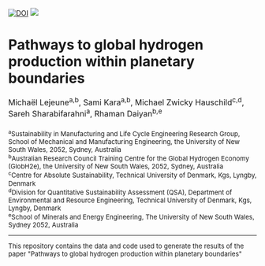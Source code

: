 [![DOI](https://zenodo.org/badge/940091341.svg)](https://doi.org/10.5281/zenodo.14939868) <a href="https://www.globh2e.org.au/"><img src="https://img.shields.io/badge/GlobH2e:Funding%20number-IC200100023-blue.svg"/></a>

# **Pathways to global hydrogen production within planetary boundaries**

<div style="text-align: left; font-size: 16px;">Michaël Lejeune<sup>a,b</sup>, Sami Kara<sup>a,b</sup>, Michael Zwicky Hauschild<sup>c,d</sup>, Sareh Sharabifarahni<sup>a</sup>, Rhaman Daiyan<sup>b,e</sup> <br><br>

<div style="text-align: left; font-size: 13px;"><sup>a</sup>Sustainability in Manufacturing and Life Cycle Engineering Research Group, School of Mechanical and Manufacturing Engineering, the University of New South Wales, 2052, Sydney, Australia<br>

<div style="text-align: left; font-size: 13px;">
<sup>b</sup>Australian Research Council Training Centre for the Global Hydrogen Economy (GlobH2e), the University of New South Wales, 2052, Sydney, Australia <br>

<div style="text-align: left; font-size: 13px;">
<sup>c</sup>Centre for Absolute Sustainability, Technical University of Denmark, Kgs, Lyngby, Denmark

<div style="text-align: left; font-size: 13px;">
<sup>d</sup>Division for Quantitative Sustainability Assessment (QSA), Department of Environmental and Resource Engineering, Technical University of Denmark, Kgs, Lyngby, Denmark<br>

<div style="text-align: left; font-size: 13px;">
<sup>e</sup>School of Minerals and Energy Engineering, The University of New South Wales, Sydney 2052, Australia<br>

---

This repository contains the data and code used to generate the results of the paper "Pathways to global hydrogen production within planetary boundaries"
